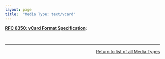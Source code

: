 ```yaml
---
layout: page
title:  "Media Type: text/vcard"
---
```


**[RFC 6350: vCard Format Specification](/specs/IETF/RFC/6350 "This document defines the vCard data format for representing and exchanging a variety of information about individuals and other entities (e.g., formatted and structured name and delivery addresses, email address, multiple telephone numbers, photograph, logo, audio clips, etc.). This document obsoletes RFCs 2425, 2426, and 4770, and updates RFC 2739."):** []()

<br/>
<hr/>

<p style="text-align: right"><a href="../media-types">Return to list of all Media Types</a></p>